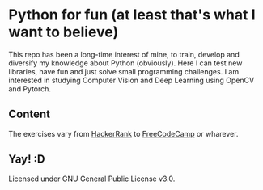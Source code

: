 # Python for fun (at least that's what I want to believe)
This repo has been a long-time interest of mine, to train, develop and diversify my knowledge about Python (obviously).
Here I can test new libraries, have fun and just solve small programming challenges.
I am interested in studying Computer Vision and Deep Learning using OpenCV and Pytorch.

## Content
The exercises vary from [HackerRank](ww.hackerrank.com) to [FreeCodeCamp](https://www.freecodecamp.org/) or wharever.

## Yay! :D 
Licensed under GNU General Public License v3.0.
